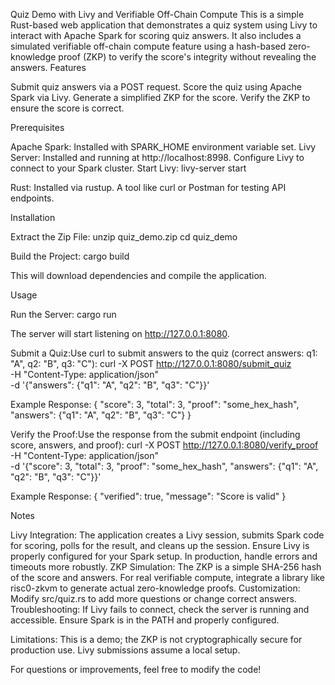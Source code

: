Quiz Demo with Livy and Verifiable Off-Chain Compute
This is a simple Rust-based web application that demonstrates a quiz system using Livy to interact with Apache Spark for scoring quiz answers. It also includes a simulated verifiable off-chain compute feature using a hash-based zero-knowledge proof (ZKP) to verify the score's integrity without revealing the answers.
Features

Submit quiz answers via a POST request.
Score the quiz using Apache Spark via Livy.
Generate a simplified ZKP for the score.
Verify the ZKP to ensure the score is correct.

Prerequisites

Apache Spark: Installed with SPARK_HOME environment variable set.
Livy Server: Installed and running at http://localhost:8998. Configure Livy to connect to your Spark cluster.
Start Livy: livy-server start


Rust: Installed via rustup.
A tool like curl or Postman for testing API endpoints.

Installation

Extract the Zip File:
unzip quiz_demo.zip
cd quiz_demo


Build the Project:
cargo build

This will download dependencies and compile the application.


Usage

Run the Server:
cargo run

The server will start listening on http://127.0.0.1:8080.

Submit a Quiz:Use curl to submit answers to the quiz (correct answers: q1: "A", q2: "B", q3: "C"):
curl -X POST http://127.0.0.1:8080/submit_quiz \
     -H "Content-Type: application/json" \
     -d '{"answers": {"q1": "A", "q2": "B", "q3": "C"}}'

Example Response:
{
    "score": 3,
    "total": 3,
    "proof": "some_hex_hash",
    "answers": {"q1": "A", "q2": "B", "q3": "C"}
}


Verify the Proof:Use the response from the submit endpoint (including score, answers, and proof):
curl -X POST http://127.0.0.1:8080/verify_proof \
     -H "Content-Type: application/json" \
     -d '{"score": 3, "total": 3, "proof": "some_hex_hash", "answers": {"q1": "A", "q2": "B", "q3": "C"}}'

Example Response:
{
    "verified": true,
    "message": "Score is valid"
}



Notes

Livy Integration: The application creates a Livy session, submits Spark code for scoring, polls for the result, and cleans up the session. Ensure Livy is properly configured for your Spark setup. In production, handle errors and timeouts more robustly.
ZKP Simulation: The ZKP is a simple SHA-256 hash of the score and answers. For real verifiable compute, integrate a library like risc0-zkvm to generate actual zero-knowledge proofs.
Customization: Modify src/quiz.rs to add more questions or change correct answers.
Troubleshooting:
If Livy fails to connect, check the server is running and accessible.
Ensure Spark is in the PATH and properly configured.


Limitations: This is a demo; the ZKP is not cryptographically secure for production use. Livy submissions assume a local setup.

For questions or improvements, feel free to modify the code!